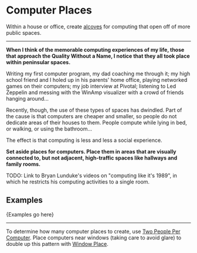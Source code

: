 # Computer Places

Within a house or office, create [alcoves](https://patterns-dev.github.io/patterns/clean2/patterns.htm)
for computing that open off of more public spaces.

---

**When I think of the memorable computing experiences of my life,
those that approach the Quality Without a Name, I notice that
they all took place within peninsular spaces.**

Writing my first computer program, my dad coaching me through it;
my high school friend and I holed up in his parents' home office,
playing networked games on their computers; my job
interview at Pivotal; listening to Led Zeppelin and messing with
the WinAmp visualizer with a crowd of friends hanging around...

Recently, though, the use of these types of spaces has dwindled.
Part of the cause is that computers are cheaper and smaller, so
people do not dedicate areas of their houses to them. People compute
while lying in bed, or walking, or using the bathroom...

The effect is that computing is less and less a social experience.

**Set aside places for computers. Place them in areas that are visually
connected to, but not adjacent, high-traffic spaces like hallways and
family rooms.**

TODO: Link to Bryan Lunduke's videos on "computing like it's 1989", in
which he restricts his computing activities to a single room.

## Examples

{Examples go here}

---

To determine how many computer places to create, use [Two People Per Computer](./two-people-per-computer).
Place computers near windows (taking care to avoid glare) to double up this pattern
with [Window Place](https://patterns-dev.github.io/patterns/clean2/apl180/apl180.htm).
